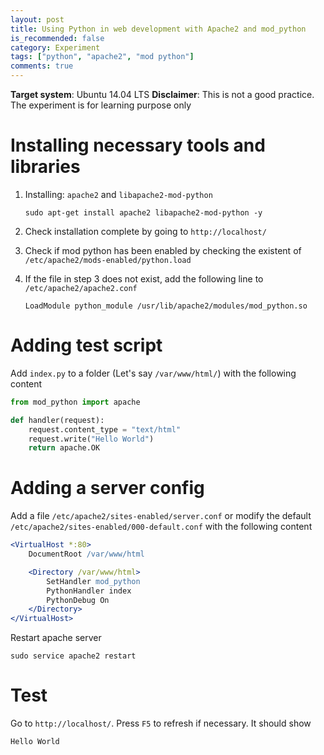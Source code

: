 ```yaml
---
layout: post
title: Using Python in web development with Apache2 and mod_python
is_recommended: false
category: Experiment
tags: ["python", "apache2", "mod python"]
comments: true
---
```


**Target system**: Ubuntu 14.04 LTS
**Disclaimer**: This is not a good practice. The experiment is for learning purpose only

# Installing necessary tools and libraries

1. Installing: `apache2` and `libapache2-mod-python`

    ```
    sudo apt-get install apache2 libapache2-mod-python -y
    ```

2. Check installation complete by going to `http://localhost/`
3. Check if mod python has been enabled by checking the existent of `/etc/apache2/mods-enabled/python.load`
4. If the file in step 3 does not exist, add the following line to `/etc/apache2/apache2.conf`

    ```
    LoadModule python_module /usr/lib/apache2/modules/mod_python.so
    ```

# Adding test script

Add `index.py` to a folder (Let's say `/var/www/html/`) with the following content

``` python
from mod_python import apache

def handler(request):
    request.content_type = "text/html"
    request.write("Hello World")
    return apache.OK
```

# Adding a server config

Add a file `/etc/apache2/sites-enabled/server.conf` or modify the default `/etc/apache2/sites-enabled/000-default.conf` with the following content

``` apache
<VirtualHost *:80>
    DocumentRoot /var/www/html

    <Directory /var/www/html>
        SetHandler mod_python
        PythonHandler index
        PythonDebug On
    </Directory>
</VirtualHost>
```

Restart apache server

```
sudo service apache2 restart
```

# Test

Go to `http://localhost/`. Press `F5` to refresh if necessary. It should show

```
Hello World
```
